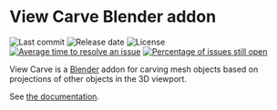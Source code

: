 # View Carve Blender addon

![Last commit](https://img.shields.io/github/last-commit/allen-marshall/blender-view-carve.svg)
![Release date](https://img.shields.io/github/release-date/allen-marshall/blender-view-carve.svg)
![License](https://img.shields.io/github/license/allen-marshall/blender-view-carve.svg)
[![Average time to resolve an issue](http://isitmaintained.com/badge/resolution/allen-marshall/blender-view-carve.svg)](http://isitmaintained.com/project/allen-marshall/blender-view-carve "Average time to resolve an issue")
[![Percentage of issues still open](http://isitmaintained.com/badge/open/allen-marshall/blender-view-carve.svg)](http://isitmaintained.com/project/allen-marshall/blender-view-carve "Percentage of issues still open")

View Carve is a [Blender](https://www.blender.org/) addon for carving mesh objects based on projections of other objects in the 3D viewport.

See [the documentation](https://blender-view-carve.readthedocs.io/en/latest/).
